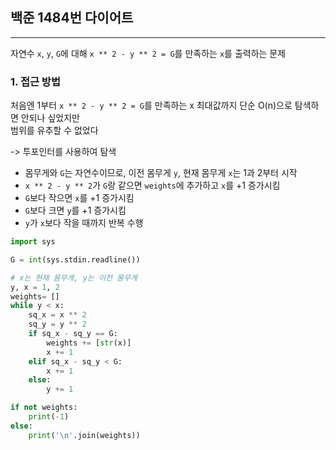 ## **백준 1484번 다이어트**
---
자연수 `x`, `y`, `G`에 대해 `x ** 2 - y ** 2 = G`를 만족하는 `x`를 출력하는 문제

### **1. 접근 방법**
처음엔 1부터 `x ** 2 - y ** 2 = G`를 만족하는 x 최대값까지 단순 O(n)으로 탐색하면 안되나 싶었지만    
범위를 유추할 수 없었다  

-> 투포인터를 사용하여 탐색  

- 몸무게와 `G`는 자연수이므로, 이전 몸무게 `y`, 현재 몸무게 `x`는 1과 2부터 시작
- `x ** 2 - y ** 2`가 `G`랑 같으면 `weights`에 추가하고 `x`를 +1 증가시킴
- `G`보다 작으면 `x`를 +1 증가시킴
- `G`보다 크면 `y`를 +1 증가시킴
- `y`가 `x`보다 작을 때까지 반복 수행

```python
import sys

G = int(sys.stdin.readline())

# x는 현재 몸무게, y는 이전 몸무게
y, x = 1, 2
weights= []
while y < x:
    sq_x = x ** 2
    sq_y = y ** 2
    if sq_x - sq_y == G:
        weights += [str(x)]
        x += 1
    elif sq_x - sq_y < G:
        x += 1
    else:
        y += 1

if not weights:
    print(-1)
else:
    print('\n'.join(weights))
```